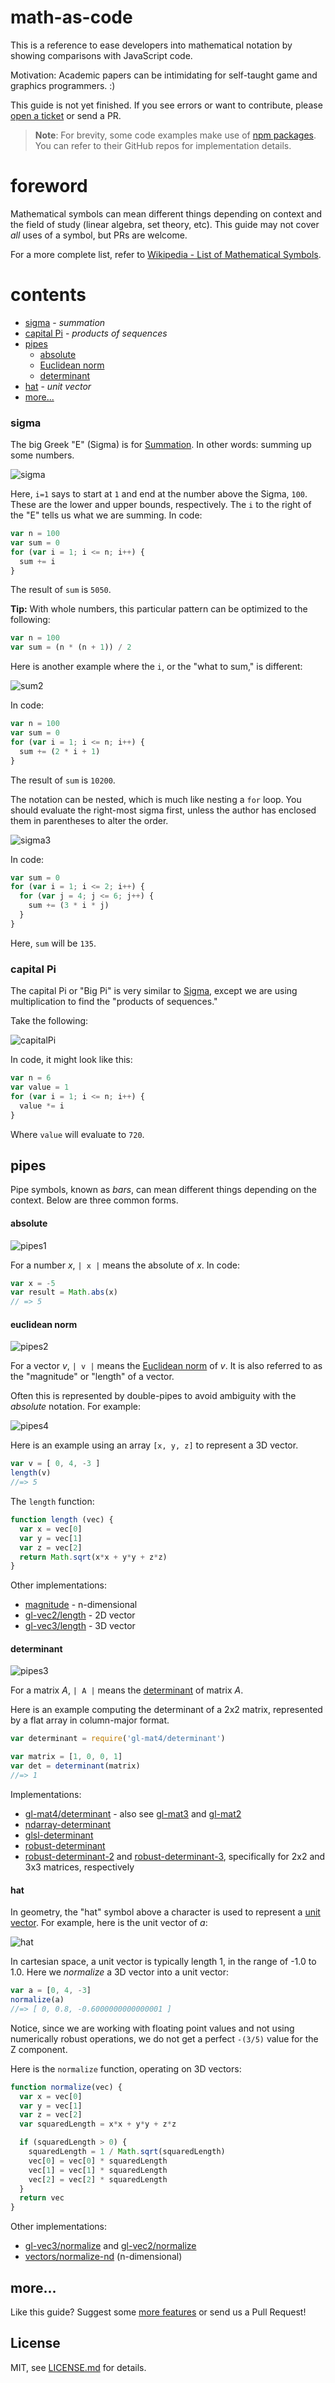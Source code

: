 # math-as-code

This is a reference to ease developers into mathematical notation by showing comparisons with JavaScript code.

Motivation: Academic papers can be intimidating for self-taught game and graphics programmers. :) 

This guide is not yet finished. If you see errors or want to contribute, please [open a ticket](https://github.com/Jam3/math-as-code/issues) or send a PR.

> **Note**: For brevity, some code examples make use of [npm packages](https://www.npmjs.com/). You can refer to their GitHub repos for implementation details.

# foreword

Mathematical symbols can mean different things depending on context and the field of study (linear algebra, set theory, etc). This guide may not cover *all* uses of a symbol, but PRs are welcome.

For a more complete list, refer to [Wikipedia - List of Mathematical Symbols](https://en.wikipedia.org/wiki/List_of_mathematical_symbols). 

# contents

- [sigma](#sigma) - *summation*
- [capital Pi](#capital-pi) - *products of sequences*
- [pipes](#pipes)
  - [absolute](#absolute)
  - [Euclidean norm](#euclidean-norm)
  - [determinant](#determinant)
- [hat](#hat) - *unit vector*
- [more...](#more)

### sigma 

The big Greek "E" (Sigma) is for [Summation](https://en.wikipedia.org/wiki/Summation). In other words: summing up some numbers.

![sigma](img/sigma1.png)

Here, `i=1` says to start at `1` and end at the number above the Sigma, `100`. These are the lower and upper bounds, respectively. The `i` to the right of the "E" tells us what we are summing. In code:

```js
var n = 100
var sum = 0
for (var i = 1; i <= n; i++) {
  sum += i
}
```

The result of `sum` is `5050`.

**Tip:** With whole numbers, this particular pattern can be optimized to the following:

```js
var n = 100
var sum = (n * (n + 1)) / 2
```

Here is another example where the `i`, or the "what to sum," is different:

![sum2](img/sigma2.png)

In code:

```js
var n = 100
var sum = 0
for (var i = 1; i <= n; i++) {
  sum += (2 * i + 1)
}
```

The result of `sum` is `10200`.

The notation can be nested, which is much like nesting a `for` loop. You should evaluate the right-most sigma first, unless the author has enclosed them in parentheses to alter the order. 

![sigma3](img/sigma3.png)

In code:

```js
var sum = 0
for (var i = 1; i <= 2; i++) {
  for (var j = 4; j <= 6; j++) {
    sum += (3 * i * j)
  }
}
```

Here, `sum` will be `135`.

### capital Pi

The capital Pi or "Big Pi" is very similar to [Sigma](#sigma), except we are using multiplication to find the "products of sequences." 

Take the following:

![capitalPi](img/capital-pi1.png)

In code, it might look like this:

```js
var n = 6
var value = 1
for (var i = 1; i <= n; i++) {
  value *= i
}
```

Where `value` will evaluate to `720`.

## pipes

Pipe symbols, known as *bars*, can mean different things depending on the context. Below are three common forms.

#### absolute 

![pipes1](img/pipes1.png)

For a number *x*, `| x |` means the absolute of *x*. In code:

```js
var x = -5
var result = Math.abs(x)
// => 5
```

#### euclidean norm

![pipes2](img/pipes2.png)

For a vector *v*, `| v |` means the [Euclidean norm](https://en.wikipedia.org/wiki/Norm_%28mathematics%29#Euclidean_norm) of *v*. It is also referred to as the "magnitude" or "length" of a vector.

Often this is represented by double-pipes to avoid ambiguity with the *absolute* notation. For example:

![pipes4](img/pipes4.png)

Here is an example using an array `[x, y, z]` to represent a 3D vector.

```js
var v = [ 0, 4, -3 ]
length(v)
//=> 5
```

The `length` function:

```js
function length (vec) {
  var x = vec[0]
  var y = vec[1]
  var z = vec[2]
  return Math.sqrt(x*x + y*y + z*z)
}
```

Other implementations:

- [magnitude](https://github.com/mattdesl/magnitude/blob/864ff5a7eb763d34bf154ac5f5332d7601192b70/index.js) - n-dimensional
- [gl-vec2/length](https://github.com/stackgl/gl-vec2/blob/21f460a371540258521fd2f720d80f14e87bd400/length.js) - 2D vector
- [gl-vec3/length](https://github.com/stackgl/gl-vec3/blob/507480fa57ba7c5fb70679cf531175a52c48cf53/length.js) - 3D vector

#### determinant

![pipes3](img/pipes3.png)

For a matrix *A*, `| A |` means the [determinant](https://en.wikipedia.org/wiki/Determinant) of matrix *A*.

Here is an example computing the determinant of a 2x2 matrix, represented by a flat array in column-major format.

```js
var determinant = require('gl-mat4/determinant')

var matrix = [1, 0, 0, 1]
var det = determinant(matrix)
//=> 1
```

Implementations:

- [gl-mat4/determinant](https://github.com/stackgl/gl-mat4/blob/c2e2de728fe7eba592f74cd02266100cc21ec89a/determinant.js) - also see [gl-mat3](https://github.com/stackgl/gl-mat3) and [gl-mat2](https://github.com/stackgl/gl-mat2)
- [ndarray-determinant](https://www.npmjs.com/package/ndarray-determinant)
- [glsl-determinant](https://www.npmjs.com/package/glsl-determinant)
- [robust-determinant](https://www.npmjs.com/package/robust-determinant)
- [robust-determinant-2](https://www.npmjs.com/package/robust-determinant-2) and [robust-determinant-3](https://www.npmjs.com/package/robust-determinant-3), specifically for 2x2 and 3x3 matrices, respectively

#### hat

In geometry, the "hat" symbol above a character is used to represent a [unit vector](https://en.wikipedia.org/wiki/Unit_vector). For example, here is the unit vector of *a*:

![hat](img/hat.png)

In cartesian space, a unit vector is typically length 1, in the range of -1.0 to 1.0. Here we *normalize* a 3D vector into a unit vector:

```js
var a = [0, 4, -3]
normalize(a)
//=> [ 0, 0.8, -0.6000000000000001 ]
```

Notice, since we are working with floating point values and not using numerically robust operations, we do not get a perfect `-(3/5)` value for the Z component.

Here is the `normalize` function, operating on 3D vectors:

```js
function normalize(vec) {
  var x = vec[0]
  var y = vec[1]
  var z = vec[2]
  var squaredLength = x*x + y*y + z*z

  if (squaredLength > 0) {
    squaredLength = 1 / Math.sqrt(squaredLength)
    vec[0] = vec[0] * squaredLength
    vec[1] = vec[1] * squaredLength
    vec[2] = vec[2] * squaredLength
  }
  return vec
}
```

Other implementations:

- [gl-vec3/normalize](https://github.com/stackgl/gl-vec3/blob/507480fa57ba7c5fb70679cf531175a52c48cf53/normalize.js) and [gl-vec2/normalize](https://github.com/stackgl/gl-vec2/blob/21f460a371540258521fd2f720d80f14e87bd400/normalize.js)
- [vectors/normalize-nd](https://github.com/hughsk/vectors/blob/master/normalize-nd.js) (n-dimensional)

## more...

Like this guide? Suggest some [more features](https://github.com/Jam3/math-as-code/issues/1) or send us a Pull Request!

## License

MIT, see [LICENSE.md](http://github.com/Jam3/math-as-code/blob/master/LICENSE.md) for details.
